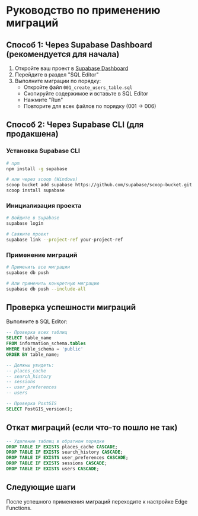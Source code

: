 # Руководство по применению миграций

## Способ 1: Через Supabase Dashboard (рекомендуется для начала)

1. Откройте ваш проект в [Supabase Dashboard](https://app.supabase.com)
2. Перейдите в раздел "SQL Editor"
3. Выполните миграции по порядку:
   - Откройте файл `001_create_users_table.sql`
   - Скопируйте содержимое и вставьте в SQL Editor
   - Нажмите "Run"
   - Повторите для всех файлов по порядку (001 → 006)

## Способ 2: Через Supabase CLI (для продакшена)

### Установка Supabase CLI

```bash
# npm
npm install -g supabase

# или через scoop (Windows)
scoop bucket add supabase https://github.com/supabase/scoop-bucket.git
scoop install supabase
```

### Инициализация проекта

```bash
# Войдите в Supabase
supabase login

# Свяжите проект
supabase link --project-ref your-project-ref
```

### Применение миграций

```bash
# Применить все миграции
supabase db push

# Или применить конкретную миграцию
supabase db push --include-all
```

## Проверка успешности миграций

Выполните в SQL Editor:

```sql
-- Проверка всех таблиц
SELECT table_name 
FROM information_schema.tables 
WHERE table_schema = 'public'
ORDER BY table_name;

-- Должны увидеть:
-- places_cache
-- search_history
-- sessions
-- user_preferences
-- users

-- Проверка PostGIS
SELECT PostGIS_version();
```

## Откат миграций (если что-то пошло не так)

```sql
-- Удаление таблиц в обратном порядке
DROP TABLE IF EXISTS places_cache CASCADE;
DROP TABLE IF EXISTS search_history CASCADE;
DROP TABLE IF EXISTS user_preferences CASCADE;
DROP TABLE IF EXISTS sessions CASCADE;
DROP TABLE IF EXISTS users CASCADE;
```

## Следующие шаги

После успешного применения миграций переходите к настройке Edge Functions.

